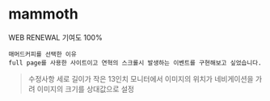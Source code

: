# mammoth
WEB RENEWAL
기여도 100%

``````````````````
매머드커피를 선택한 이유
full page를 사용한 사이트이고 연혁의 스크롤시 발생하는 이벤트를 구현해보고 싶었습니다.
``````````````````

> 수정사항
> 세로 길이가 작은 13인치 모니터에서 이미지의 위치가 네비게이션을 가려 이미지의 크기를 상대값으로 설정
